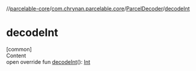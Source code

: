 //[parcelable-core](../../../index.md)/[com.chrynan.parcelable.core](../index.md)/[ParcelDecoder](index.md)/[decodeInt](decode-int.md)



# decodeInt  
[common]  
Content  
open override fun [decodeInt](decode-int.md)(): [Int](https://kotlinlang.org/api/latest/jvm/stdlib/kotlin/-int/index.html)  



